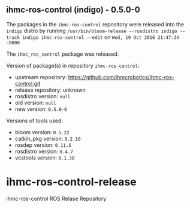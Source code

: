 ## ihmc-ros-control (indigo) - 0.5.0-0

The packages in the `ihmc-ros-control` repository were released into the `indigo` distro by running `/usr/bin/bloom-release --rosdistro indigo --track indigo ihmc-ros-control --edit` on `Wed, 19 Oct 2016 21:47:34 -0000`

The `ihmc_ros_control` package was released.

Version of package(s) in repository `ihmc-ros-control`:

- upstream repository: https://github.com/ihmcrobotics/ihmc-ros-control.git
- release repository: unknown
- rosdistro version: `null`
- old version: `null`
- new version: `0.5.0-0`

Versions of tools used:

- bloom version: `0.5.22`
- catkin_pkg version: `0.2.10`
- rosdep version: `0.11.5`
- rosdistro version: `0.4.7`
- vcstools version: `0.1.38`


# ihmc-ros-control-release
ihmc-ros-control ROS Relase Repository
